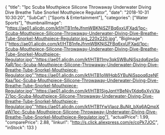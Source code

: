 {
	"title": "1pc Scuba Mouthpiece Silicone Throwaway Underwater Diving Dive Breathe Tube Snorkel Mouthpiece Regulator",
	"date": "2018-10-31 10:30:20",
	"SubCat": ["Sports & Entertainment"],
	"categories": ["Water Sports"],
	"thumbnailImage": "https://ae01.alicdn.com/kf/HTB1nfeJfnmWBKNjSZFBq6xxUFXad/1pc-Scuba-Mouthpiece-Silicone-Throwaway-Underwater-Diving-Dive-Breathe-Tube-Snorkel-Mouthpiece-Regulator.jpg_220x220.jpg",
	"BigImage": ["https://ae01.alicdn.com/kf/HTB1nfeJfnmWBKNjSZFBq6xxUFXad/1pc-Scuba-Mouthpiece-Silicone-Throwaway-Underwater-Diving-Dive-Breathe-Tube-Snorkel-Mouthpiece-Regulator.jpg","https://ae01.alicdn.com/kf/HTB11my3qkSWBuNjSszdq6zeSpXaR/1pc-Scuba-Mouthpiece-Silicone-Throwaway-Underwater-Diving-Dive-Breathe-Tube-Snorkel-Mouthpiece-Regulator.jpg","https://ae01.alicdn.com/kf/HTB1olWHqb5YBuNjSspoq6zeNFXaa/1pc-Scuba-Mouthpiece-Silicone-Throwaway-Underwater-Diving-Dive-Breathe-Tube-Snorkel-Mouthpiece-Regulator.jpg","https://ae01.alicdn.com/kf/HTB1SjgJqntYBeNjy1Xdq6xXyVXaZ/1pc-Scuba-Mouthpiece-Silicone-Throwaway-Underwater-Diving-Dive-Breathe-Tube-Snorkel-Mouthpiece-Regulator.jpg","https://ae01.alicdn.com/kf/HTB1YwVlaoz.BuNjt_bXq6AQmpXaW/1pc-Scuba-Mouthpiece-Silicone-Throwaway-Underwater-Diving-Dive-Breathe-Tube-Snorkel-Mouthpiece-Regulator.jpg"],
	"actualPrice": 1.99,
	"comparePrice": 2.88,
	"linkurl": "http://s.click.aliexpress.com/e/coPk7JOC",
	"inStock": 133
}
